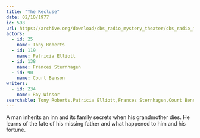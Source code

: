 ```yaml
---
title: "The Recluse"
date: 02/10/1977
id: 598
url: https://archive.org/download/cbs_radio_mystery_theater/cbs_radio_mystery_theater-0551-0600.zip/cbs_radio_mystery_theater-0551-0600%2Fcbsrmt_0598_the_recluse.mp3
actors:  
  - id: 25
    name: Tony Roberts  
  - id: 119
    name: Patricia Elliott  
  - id: 138
    name: Frances Sternhagen  
  - id: 90
    name: Court Benson
writers:  
  - id: 234
    name: Roy Winsor
searchable: Tony Roberts,Patricia Elliott,Frances Sternhagen,Court Benson Roy Winsor
---
```

A man inherits an inn and its family secrets when his grandmother dies. He learns of the fate of his missing father and what happened to him and his fortune.